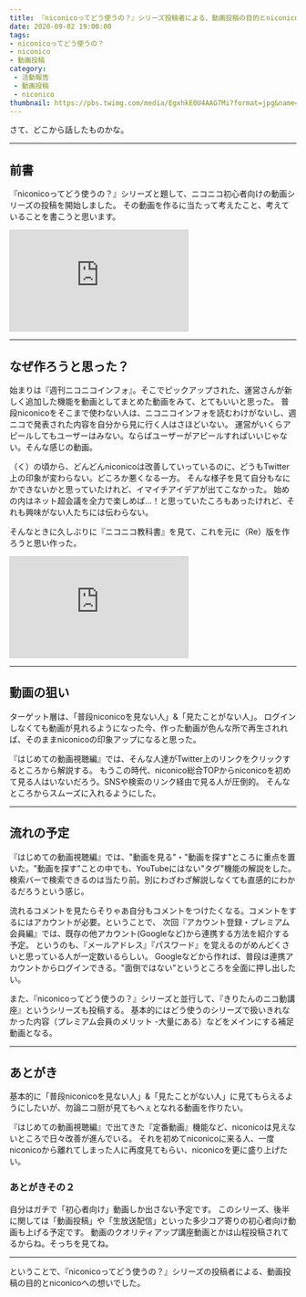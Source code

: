 ```yaml
---
title: 『niconicoってどう使うの？』シリーズ投稿者による、動画投稿の目的とniconicoへの想い
date: 2020-09-02 19:00:00
tags:
- niconicoってどう使うの？
- niconico
- 動画投稿
category:
 - 活動報告
 - 動画投稿
 - niconico
thumbnail: https://pbs.twimg.com/media/EgxhkE0U4AAG7Mi?format=jpg&name=large
---
```


さて、どこから話したものかな。

<!-- more -->

---

## 前書

『niconicoってどう使うの？』シリーズと題して、ニコニコ初心者向けの動画シリーズの投稿を開始しました。
その動画を作るに当たって考えたこと、考えていることを書こうと思います。

<iframe width="312" height="176" src="https://ext.nicovideo.jp/thumb_series/159283" scrolling="no" style="border:solid 1px #CCC;" frameborder="0"><a href="https://www.nicovideo.jp/series/159283">niconicoってどう使うの？【ニコニコ講座／ボイロ解説】</a></iframe>

---

## なぜ作ろうと思った？

始まりは『週刊ニコニコインフォ』。そこでピックアップされた、運営さんが新しく追加した機能を動画としてまとめた動画をみて、とてもいいと思った。
普段niconicoをそこまで使わない人は、ニコニコインフォを読むわけがないし、週ニコで発表された内容を自分から見に行く人はさほどいない。
運営がいくらアピールしてもユーザーはみない。ならばユーザーがアピールすればいいじゃない。そんな感じの動画。

（く）の頃から、どんどんniconicoは改善していっているのに、どうもTwitter上の印象が変わらない。どころか悪くなる一方。
そんな様子を見て自分もなにかできないかと思っていたけれど、イマイチアイデアが出てこなかった。
始めの内はネット超会議を全力で楽しめば…！と思っていたころもあったけれど、それも興味がない人たちには伝わらない。

そんなときに久しぶりに『ニコニコ教科書』を見て、これを元に（Re）版を作ろうと思い作った。

<iframe width="312" height="176" src="https://ext.nicovideo.jp/thumb/sm2555194" scrolling="no" style="border:solid 1px #ccc;" frameborder="0"><a href="https://www.nicovideo.jp/watch/sm2555194">ニコニコ動画教科書STEP1【コメント投稿編】</a></iframe>

--- 

## 動画の狙い

ターゲット層は、「普段niconicoを見ない人」&「見たことがない人」。
ログインしなくても動画が見れるようになった今、作った動画が色んな所で再生されれば、そのままniconicoの印象アップになると思った。

『はじめての動画視聴編』では、そんな人達がTwitter上のリンクをクリックするところから解説する。
もうこの時代、niconico総合TOPからniconicoを初めて見る人はいないだろう。SNSや検索のリンク経由で見る人が圧倒的。
そんなところからスムーズに入れるようにした。

---

## 流れの予定

『はじめての動画視聴編』では、"動画を見る"・"動画を探す"ところに重点を置いた。"動画を探す"ことの中でも、YouTubeにはない"タグ"機能の解説をした。
検索バーで検索できるのは当たり前。別にわざわざ解説しなくても直感的にわかるだろうという感じ。

流れるコメントを見たらそりゃあ自分もコメントをつけたくなる。コメントをするにはアカウントが必要。ということで、
次回『アカウント登録・プレミアム会員編』では、既存の他アカウント(Googleなど)から連携する方法を紹介する予定。
というのも、『メールアドレス』『パスワード』を覚えるのがめんどくさいと思っている人が一定数いるらしい。
Googleなどから作れば、普段は連携アカウントからログインできる。"面倒ではない"というところを全面に押し出したい。

また、『niconicoってどう使うの？』シリーズと並行して、『きりたんのニコ動講座』というシリーズも投稿する。
基本的にはどう使うのシリーズで扱いきれなかった内容（プレミアム会員のメリット -大量にある）などをメインにする補足動画となる。

---

## あとがき

基本的に「普段niconicoを見ない人」&「見たことがない人」に見てもらえるようにしたいが、勿論ニコ厨が見てもへぇとなれる動画を作りたい。

『はじめての動画視聴編』で出てきた『定番動画』機能など、niconicoは見えないところで日々改善が進んでいる。
それを初めてniconicoに来る人、一度niconicoから離れてしまった人に再度見てもらい、niconicoを更に盛り上げたい。

### あとがきその２
自分はガチで「初心者向け」動画しか出さない予定です。
このシリーズ、後半に関しては「動画投稿」や「生放送配信」といった多少コア寄りの初心者向け動画も上げる予定です。
動画のクオリティアップ講座動画とかは山程投稿されてるからね。そっちを見てね。


---

ということで、『niconicoってどう使うの？』シリーズの投稿者による、動画投稿の目的とniconicoへの想いでした。